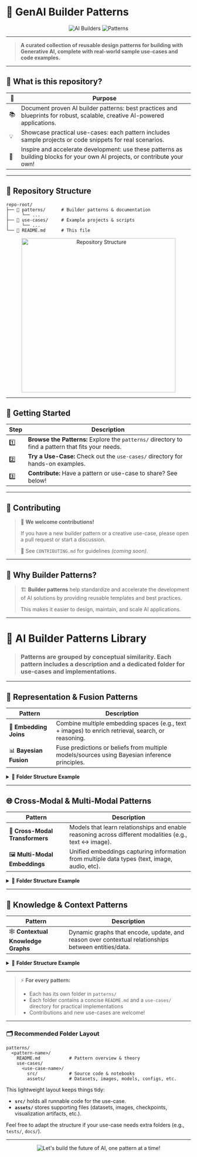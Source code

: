 # 🤖 GenAI Builder Patterns

<p align="center">
  <img src="https://img.shields.io/badge/AI-Builders-blueviolet?style=flat-square&logo=ai" alt="AI Builders" />
  <img src="https://img.shields.io/badge/Patterns-Collection-orange?style=flat-square" alt="Patterns" />
</p>

---

> **A curated collection of reusable design patterns for building with Generative AI, complete with real-world sample use-cases and code examples.**

---

## 🌟 What is this repository?

| 🎯 | **Purpose** |
|----|-------------|
| 📚 | Document proven AI builder patterns: best practices and blueprints for robust, scalable, creative AI-powered applications. |
| 💡 | Showcase practical use-cases: each pattern includes sample projects or code snippets for real scenarios. |
| 🚀 | Inspire and accelerate development: use these patterns as building blocks for your own AI projects, or contribute your own! |

---

## 📁 Repository Structure

```
repo-root/
├── 📂 patterns/      # Builder patterns & documentation
│     └── ...
├── 📂 use-cases/     # Example projects & scripts
│     └── ...
└── 📄 README.md      # This file
```

<p align="center">
  <img src="https://user-images.githubusercontent.com/14989804/273431231-structure-diagram.png" alt="Repository Structure" width="420"/>
</p>

---

## 🚀 Getting Started

| Step | Description |
|------|-------------|
| 1️⃣ | <b>Browse the Patterns:</b> Explore the <code>patterns/</code> directory to find a pattern that fits your needs. |
| 2️⃣ | <b>Try a Use-Case:</b> Check out the <code>use-cases/</code> directory for hands-on examples. |
| 3️⃣ | <b>Contribute:</b> Have a pattern or use-case to share? See below! |

---

## 🤝 Contributing

> 🙌 **We welcome contributions!**
>
> If you have a new builder pattern or a creative use-case, please open a pull request or start a discussion.
>
> 📄 See `CONTRIBUTING.md` for guidelines _(coming soon)_.

---

## 📢 Why Builder Patterns?

> 🏗️ **Builder patterns** help standardize and accelerate the development of AI solutions by providing reusable templates and best practices.
>
> This makes it easier to design, maintain, and scale AI applications.

---

# 🧩 AI Builder Patterns Library

> ### Patterns are grouped by conceptual similarity. Each pattern includes a description and a dedicated folder for use-cases and implementations.

---

## 🔗 **Representation & Fusion Patterns**

| Pattern                   | Description                                                                                       |
|--------------------------|---------------------------------------------------------------------------------------------------|
| 🧬 **Embedding Joins**   | Combine multiple embedding spaces (e.g., text + images) to enrich retrieval, search, or reasoning. |
| 📊 **Bayesian Fusion**   | Fuse predictions or beliefs from multiple models/sources using Bayesian inference principles.      |

<details>
<summary>📁 <b>Folder Structure Example</b></summary>

```
patterns/
├── embedding-joins/
│   ├── README.md      # Pattern description
│   └── use-cases/
│       └── ...
├── bayesian-fusion/
│   ├── README.md
│   └── use-cases/
│       └── ...
```
</details>

---

## 🌐 **Cross-Modal & Multi-Modal Patterns**

| Pattern                           | Description                                                                                             |
|------------------------------------|---------------------------------------------------------------------------------------------------------|
| 🔄 **Cross-Modal Transformers**    | Models that learn relationships and enable reasoning across different modalities (e.g., text ↔️ image).  |
| 🖼️ **Multi-Modal Embeddings**      | Unified embeddings capturing information from multiple data types (text, image, audio, etc).             |

<details>
<summary>📁 <b>Folder Structure Example</b></summary>

```
patterns/
├── cross-modal-transformers/
│   ├── README.md
│   └── use-cases/
│       └── ...
├── multi-modal-embeddings/
│   ├── README.md
│   └── use-cases/
│       └── ...
```
</details>

---

## 🧠 **Knowledge & Context Patterns**

| Pattern                             | Description                                                                                         |
|--------------------------------------|-----------------------------------------------------------------------------------------------------|
| 🕸️ **Contextual Knowledge Graphs**   | Dynamic graphs that encode, update, and reason over contextual relationships between entities/data.  |

<details>
<summary>📁 <b>Folder Structure Example</b></summary>

```
patterns/
├── contextual-knowledge-graphs/
│   ├── README.md
│   └── use-cases/
│       └── ...
```
</details>

---

> ⚡️ **For every pattern:**
> - Each has its own folder in `patterns/`
> - Each folder contains a concise `README.md` and a `use-cases/` directory for practical implementations
> - Contributions and new use-cases are welcome!

---

### 🗂️ Recommended Folder Layout

```
patterns/
  <pattern-name>/
    README.md           # Pattern overview & theory
    use-cases/
      <use-case-name>/
        src/            # Source code & notebooks
        assets/         # Datasets, images, models, configs, etc.
```

This lightweight layout keeps things tidy:
- **`src/`** holds all runnable code for the use-case.
- **`assets/`** stores supporting files (datasets, images, checkpoints, visualization artifacts, etc.).

Feel free to adapt the structure if your use-case needs extra folders (e.g., `tests/`, `docs/`).


---

<p align="center">
  <img src="https://img.shields.io/badge/Let%E2%80%99s%20build%20the%20future%20of%20AI%2C%20one%20pattern%20at%20a%20time!-success?style=for-the-badge&logo=github" alt="Let's build the future of AI, one pattern at a time!" />
</p>
